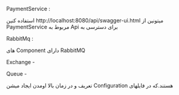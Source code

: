 
PaymentService : 

استفاده کنین http://localhost:8080/api/swagger-ui.html میتونین از PaymentService مربوط به Api برای دسترسی به


RabbitMq : 

های Component دارای RabbitMQ

Exchange -

Queue -

تعریف و در زمان بالا اومدن ایجاد میشن Configuration هستند.که در فایلهای


